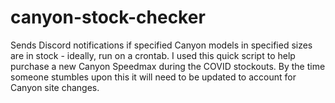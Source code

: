 # canyon-stock-checker
Sends Discord notifications if specified Canyon models in specified sizes are in stock - ideally, run on a crontab. I used this quick script to help purchase a new Canyon Speedmax during the COVID stockouts. By the time someone stumbles upon this it will need to be updated to account for Canyon site changes.
